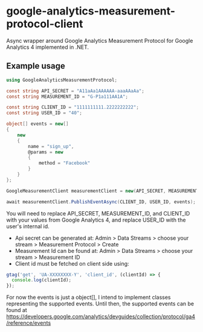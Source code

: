 # google-analytics-measurement-protocol-client
Async wrapper around Google Analytics Measurement Protocol for Google Analytics 4 implemented in .NET.

## Example usage
```cs
using GoogleAnalyticsMeasurementProtocol;

const string API_SECRET = "A11aAa1AAAAAA-aaaAAaAa";
const string MEASUREMENT_ID = "G-P1a111AA1A";

const string CLIENT_ID = "1111111111.2222222222";
const string USER_ID = "40";

object[] events = new[]
{
    new
    {
        name = "sign_up",
        @params = new
        {
            method = "Facebook"
        }
    }
};

GoogleMeasurementClient measurementClient = new(API_SECRET, MEASUREMENT_ID);

await measurementClient.PublishEventAsync(CLIENT_ID, USER_ID, events);
```

You will need to replace API_SECRET, MEASUREMENT_ID, and CLIENT_ID with your values from Google Analytics 4, and replace USER_ID with the user's internal id.

* Api secret can be generated at: Admin > Data Streams > choose your stream > Measurement Protocol > Create
* Measurement Id can be found at: Admin > Data Streams > choose your stream > Measurement ID
* Client id must be fetched on client side using:
```js
gtag('get', 'UA-XXXXXXXX-Y', 'client_id', (clientId) => {
  console.log(clientId);
});
```

For now the events is just a object[], I intend to implement classes representing the supported events. Until then, the supported events can be found at https://developers.google.com/analytics/devguides/collection/protocol/ga4/reference/events
